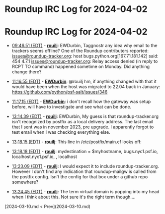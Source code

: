 # Roundup IRC Log for 2024-04-02 #
# Roundup IRC Log for 2024-04-02
* <a href="#09:46.51" id="09:46.51">09:46.51 (EDT)</a> - __[rouilj](https://github.com/rouilj)__: EWDurbin, Taggnostr any idea why email to the trackers seems offline? One of the Roundup contributers reported: <issues@roundup-tracker.org>: host bugs.python.org[167.71.181.142] said: 454     4.7.1 <issues@roundup-tracker.org>: Relay access denied (in reply to RCPT     TO command) happened sometime on Monday. Did anything change there?

* <a href="#11:16.55" id="11:16.55">11:16.55 (EDT)</a> - __[EWDurbin](https://github.com/EWDurbin)__: @rouilj hm, if anything changed with that it would have been when the host was migrated to 22.04 back in January: <https://github.com/python/psf-salt/issues/346>
* <a href="#11:17.15" id="11:17.15">11:17.15 (EDT)</a> - __[EWDurbin](https://github.com/EWDurbin)__: i don't recall how the gateway was setup before, will have to investigate and see what can be done.

* <a href="#13:14.39" id="13:14.39">13:14.39 (EDT)</a> - __[rouilj](https://github.com/rouilj)__: EWDurbin, My guess is that roundup-tracker.org isn't recognized by postfix as a local delivery address. The last email that I sent was in november 2023, pre upgrade. I apparently forgot to test email when I was checking everything else.

* <a href="#13:18.15" id="13:18.15">13:18.15 (EDT)</a> - __[rouilj](https://github.com/rouilj)__: This line in /etc/postfix/main.cf looks off:
* <a href="#13:18.18" id="13:18.18">13:18.18 (EDT)</a> - __[rouilj](https://github.com/rouilj)__: mydestination = $myhostname, bugs.nyc1.psf.io, localhost.nyc1.psf.io, , localhost

* <a href="#13:23.09" id="13:23.09">13:23.09 (EDT)</a> - __[rouilj](https://github.com/rouilj)__: I would expect it to include roundup-tracker.org. However I don't find any indication that roundup-mailgw is called from the postfix config. Isn't the config for that box under a github repo somewhere?

* <a href="#13:24.45" id="13:24.45">13:24.45 (EDT)</a> - __[rouilj](https://github.com/rouilj)__: The term virtual domain is popping into my head when I think about this. Not sure it's the right term though....

<div class="inpage-footer">
[2024-03-10.md < Prev](2024-03-10.md)
</div>
